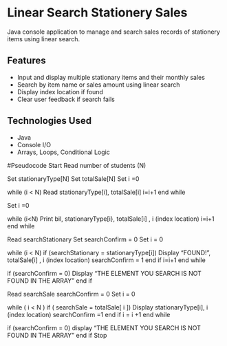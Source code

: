 # Linear Search Stationery Sales

Java console application to manage and search sales records of stationery items using linear search.

## Features
- Input and display multiple stationary items and their monthly sales
- Search by item name or sales amount using linear search
- Display index location if found
- Clear user feedback if search fails

## Technologies Used
- Java
- Console I/O
- Arrays, Loops, Conditional Logic



#Pseudocode
Start
  Read number of students (N)
  
  Set stationaryType[N]
  Set totalSale[N]
  Set i =0
  
  while (i < N)
    Read stationaryType[i], totalSale[i]
    i=i+1
  end while

  Set i =0
  
  while (i<N)
    Print bil, stationaryType[i}, totalSale[i] , i (index location)
    i=i+1
  end while
  
  Read searchStationary
  Set searchConfirm = 0
  Set i = 0
  
  while (i < N)
    if (searchStationary = stationaryType[i])
      Display “FOUND!”, totalSale[i] , i (index location)
      searchConfirm = 1
    end if
    i=i+1
  end while
  
  if (searchConfirm = 0)
    Display “THE ELEMENT YOU SEARCH IS NOT FOUND IN THE ARRAY”
  end if

  Read searchSale
  searchConfirm = 0
  Set i = 0
  
  while ( i < N )
    if ( searchSale = totalSale[ i ])
      Display stationaryType[i], i (index location)
      searchConfirm =1
    end if
    i = i +1
  end while
  
  if (searchConfirm = 0)
    display “THE ELEMENT YOU SEARCH IS NOT FOUND IN THE ARRAY”
  end if
Stop
